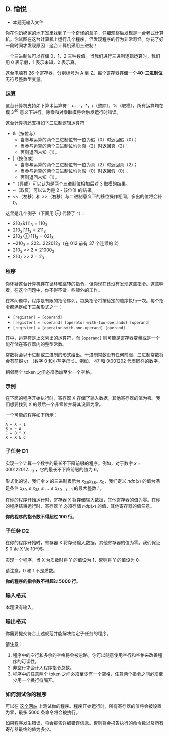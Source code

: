 ## D. 愉悦

- 本题无输入文件

你在你奶奶家的地下室里找到了一个奇怪的盒子，仔细观察后发现是一台老式计算机。你试图在这台计算机上运行几个程序，但发现程序的行为非常奇怪。你花了好一段时间才发现原因：这台计算机采用三进制！

一个三进制位可以存储 0，1，2 三种数值。当我们进行三进制逻辑运算时，我们用 0 表示假，1 表示未知，2 表示真。

这台电脑有 26 个寄存器，分别标号为 A 到 Z。每个寄存器存储一个**40-三进制位**无符号整数型变量。

### 运算

这台计算机支持如下算术运算符：+，-，*，/（整除），%（取模）。所有运算均在模 $3^{40}$ 意义下进行。除零和对零取模将会触发运行时错误。

这台计算机还支持如下三进制逻辑运算符：

- &（按位与）
  - 当参与运算的两个三进制位有一位为假（0）时返回假（0）；
  - 当参与运算的两个三进制位均为真（2）时返回真（2）；
  - 否则返回未知（1）。
- |（按位或）
  - 当参与运算的两个三进制位有一位为真（2）时返回真（2）；
  - 当参与运算的两个三进制位均为假（0）时返回假（0）；
  - 否则返回未知（1）。
- ^（异或）可以认为是两个三进制位相加后对 3 取模的结果。
- ~（取反）可以认为是 2 - 该位值 的结果。
- <<（左移）和 >>（右移）与二进制意义下的移位操作相同，多出的位将会补 0。

这里是几个例子（下面用 $\oplus$ 代替了 ^）：

- $210_3 \& 111_3 = 110_3$
- $210_3 | 111_3 = 211_3$
- $210_3 \oplus 111_3 = 021_3$
- ~$210_3 = 222\ldots 222012_3$（在 012 前有 37 个连续的 2）
- $210_3$ << $2 = 21000_3$
- $210_3$ >> $2 = 2_3$ 

### 程序

你怀疑这台计算机存在循环和跳转的指令，但你现在还没有发现这些指令。这意味着，在这个问题中，你不得不做一些额外的工作。

在本问题中，程序是有限的指令序列，每条指令将按给定的顺序执行一次。每个指令都满足如下三条形式之一：

- `[register] = [operand]`
- `[register] = [operand] [operator-with-two-operands] [operand]`
- `[register] = [operator-with-one-operand] [operand]`

其中，运算符是上文列出的运算符，而 `[operand]` 则可能是寄存器变量或是一个能存储在寄存器内的整型常数。

常数将会以十进制或三进制的形式给出。十进制常数没有任何前缀，三进制常数将会有前缀 `0t` （数字 0 和小写字母 t）。例如， 47 和 0t001202 代表同样的数字。

相邻两个 token 之间必须添加至少一个空格。

### 示例

在下面的程序开始执行时，寄存器 X 存储了输入数据，其他寄存器的值为零。我们想要找到 X 的最后一个非零位并将其设置为零。

一个可能的程序如下所示：

```plain
A = X - 1
B = ~ A
C = B ^ X
X = X & C
```

### 子任务 D1

实现一个计算一个数字的最长不下降前缀的程序。例如，对于数字 $x=000122012 \ldots _3$ ，它的最长不下降前缀的值为 6。

形式化的说，我们令 $x$ 的三进制表示为 $x_{39} x_{38} \ldots x_0$，我们定义 $ndp(x)$ 的值为满足条件 $x_{39} \le x_{38} \le \ldots \le x_{39-i+1}$ 的最大整数 $i$ 。

在你的程序开始运行时，寄存器 X 将存储输入数据，其他寄存器的值为零。在你的程序结束运行时，寄存器 Y 必须存储 $ndp(x)$ 的值，其他寄存器的值任意。

**你的程序的指令数不得超过 100 行**。

### 子任务 D2

在你的程序开始时，寄存器 X 将存储输入数据，其他寄存器的值为零。我们保证 $ 0 \le X \le 10^9$。

实现一个程序，当 X 为质数时将 Y 的值设为 1，否则将 Y 的值设为 0。

请注意，0 和 1 不是质数。

**你的程序的指令数不得超过 5000 行**。

### 输入格式

本题没有输入。

### 输出格式

你需要提交符合上述规范并能解决给定子任务的程序。

请注意：

1. 程序中的空行和多余的空格将会被忽略，你可以随意使用空行和空格来改善程序的可读性。
2. 非空行才会计入程序指令总数。
3. 程序中的任意两个 token 之间必须至少有一个空格，任意两个指令之间必须至少用一个换行符隔开。

### 如何测试你的程序

可以在 [这个网站](http://foja.dcs.fmph.uniba.sk/trits/) 上测试你的程序。程序开始运行时，所有寄存器的值将会被设置为零，最多 5000 条命令将会被执行。

如果程序发生错误，将会报告详细错误信息。否则将会报告执行的命令数以及所有寄存器最终的值为多少。
